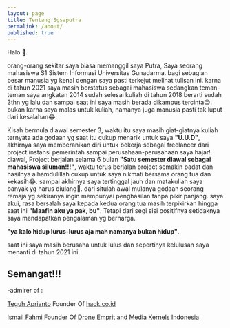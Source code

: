 ```yaml
---
layout: page
title: Tentang Sgsaputra
permalink: /about/
published: true
---
```

Halo 👋.

orang-orang sekitar saya biasa memanggil saya Putra, Saya seorang mahasiswa S1 Sistem Informasi Universitas Gunadarma. bagi sebagian besar manusia yg kenal dengan saya pasti terkejut melihat tulisan ini. karna di tahun 2021 saya masih berstatus sebagai mahasiswa sedangkan teman-teman saya angkatan 2014 sudah selesai kuliah di tahun 2018 berarti sudah 3thn yg lalu dan sampai saat ini saya masih berada dikampus tercinta😊. bukan karna saya malas untuk kuliah, namanya juga manusia pasti tak luput dari kesalahan😂.

Kisah bermula diawal semester 3, waktu itu saya masih giat-giatnya kuliah ternyata ada godaan yg saat itu cukup menarik untuk saya **"U.U.D"**, akhirnya saya memberanikan diri untuk bekerja sebagai freelancer dari project instansi pemerintah sampai perusahaan-perusahaan saya hajar!. diawal, Project berjalan selama 6 bulan **"Satu semester diawal sebagai mahasiswa siluman!!!"**, waktu terus berjalan project semakin padat dan hasilnya alhamdulillah cukup untuk saya nikmati bersama orang tua dan kekasih😂. sampai akhirnya saya tertinggal jauh dan matakuliah saya banyak yg harus diulang🥺. dari situlah awal mulanya godaan seorang remaja yg sekiranya ingin mempunyai penghasilan tanpa pikir panjang. saya akui, rasa bersalah saya kepada kedua orang tua masih terpikirkan hingga saat ini **"Maafin aku ya pak, bu"**. Tetapi dari segi sisi positifnya setidaknya saya mendapatkan pengalaman yg berharga.

**"ya kalo hidup lurus-lurus aja mah namanya bukan hidup"**.

saat ini saya masih berusaha untuk lulus dan sepertinya kelulusan saya menanti di tahun 2021 ini.

## Semangat!!!

-admirer of :

[Teguh Aprianto](https://teguh.co/) Founder Of [hack.co.id](https://www.hack.co.id/)

[Ismail Fahmi](https://twitter.com/ismailfahmi) Founder Of [Drone Emprit](https://pers.droneemprit.id/) and [Media Kernels Indonesia](https://mediakernels.com/)
